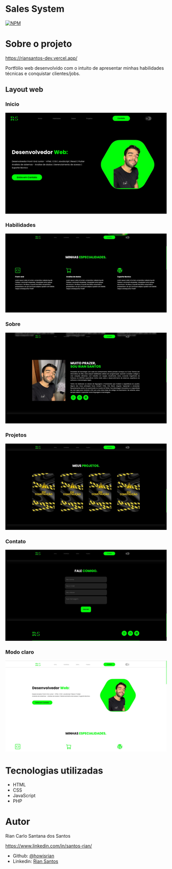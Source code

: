 # Sales System
[![NPM](https://img.shields.io/npm/l/react)](https://github.com/howisrian/Portfolio/blob/main/LICENSE) 

# Sobre o projeto

https://riansantos-dev.vercel.app/


Portfólio web desenvolvido com o intuito de apresentar minhas habilidades técnicas e conquistar clientes/jobs.



## Layout web

### Inicio
![Inicio section](./.github/inicio.png)

### Habilidades
![Habilidades section](./.github/habilidades.jpeg)

### Sobre
![Sobre section](./.github/sobre.jpeg)

### Projetos
![Projetos section](./.github/projetos.jpeg)

### Contato
![Contato section](./.github/contato.jpeg)

### Modo claro
![Modo claro section](./.github/claro.jpeg)


# Tecnologias utilizadas
- HTML
- CSS
- JavaScript
- PHP

# Autor

Rian Carlo Santana dos Santos

https://www.linkedin.com/in/santos-rian/

- Github: [@howisrian](https://www.github.com/howisrian)
- Linkedin: [Rian Santos](https://www.linkedin.com/in/santos-rian/)
